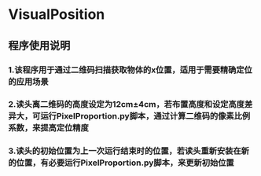 # VisualPosition

## 程序使用说明

### 1.该程序用于通过二维码扫描获取物体的x位置，适用于需要精确定位的应用场景

### 2.读头离二维码的高度设定为12cm±4cm，若布置高度和设定高度差异大，可运行PixelProportion.py脚本，通过计算二维码的像素比例系数，来提高定位精度

### 3.读头的初始位置为上一次运行结束时的位置，若读头重新安装在新的位置，有必要运行PixelProportion.py脚本，来更新初始位置

